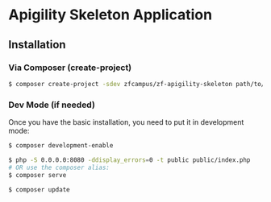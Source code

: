 Apigility Skeleton Application
==============================

Installation
------------

### Via Composer (create-project)

```bash
$ composer create-project -sdev zfcampus/zf-apigility-skeleton path/to/install
```

### Dev Mode (if needed)

Once you have the basic installation, you need to put it in development mode:

```bash
$ composer development-enable
```

```bash
$ php -S 0.0.0.0:8080 -ddisplay_errors=0 -t public public/index.php
# OR use the composer alias:
$ composer serve
```

```bash
$ composer update
```
